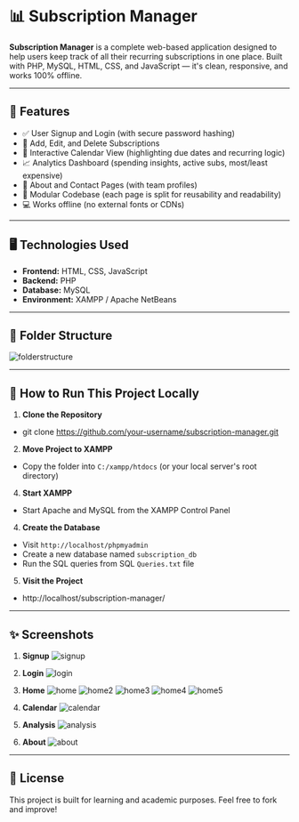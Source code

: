 # 📊 Subscription Manager

**Subscription Manager** is a complete web-based application designed to help users keep track of all their recurring subscriptions in one place. Built with PHP, MySQL, HTML, CSS, and JavaScript — it's clean, responsive, and works 100% offline.

---

## 🔧 Features

- ✅ User Signup and Login (with secure password hashing)
- 📅 Add, Edit, and Delete Subscriptions
- 📆 Interactive Calendar View (highlighting due dates and recurring logic)
- 📈 Analytics Dashboard (spending insights, active subs, most/least expensive)
- 📘 About and Contact Pages (with team profiles)
- 📁 Modular Codebase (each page is split for reusability and readability)
- 💻 Works offline (no external fonts or CDNs)

---

## 🖥️ Technologies Used

- **Frontend:** HTML, CSS, JavaScript
- **Backend:** PHP
- **Database:** MySQL
- **Environment:** XAMPP / Apache NetBeans

---

## 📁 Folder Structure


![folderstructure](https://github.com/user-attachments/assets/8a6bb38c-92e1-4f95-949d-3b162da93ad9)


---

## 🚀 How to Run This Project Locally

1. **Clone the Repository**

- git clone https://github.com/your-username/subscription-manager.git

2. **Move Project to XAMPP**

- Copy the folder into `C:/xampp/htdocs` (or your local server's root directory)

4. **Start XAMPP**

- Start Apache and MySQL from the XAMPP Control Panel

4. **Create the Database**

- Visit `http://localhost/phpmyadmin`
- Create a new database named `subscription_db`
- Run the SQL queries from SQL `Queries.txt` file


5. **Visit the Project**

- http://localhost/subscription-manager/

---

## ✨ Screenshots

1. **Signup**
![signup](https://github.com/user-attachments/assets/8d289685-42b5-47ab-becb-c1392c3fd4e0)

2. **Login**
![login](https://github.com/user-attachments/assets/f15b979f-7596-425d-a3d8-7dca4885efce)

3. **Home**
![home](https://github.com/user-attachments/assets/ea7f8f8e-687b-4b17-9f13-ad30418b316b)
![home2](https://github.com/user-attachments/assets/2b7df758-9933-4fa9-9933-9f48998630af)
![home3](https://github.com/user-attachments/assets/55bbfa8e-02e5-4d01-be62-8725b874836d)
![home4](https://github.com/user-attachments/assets/c0b9be2b-7338-421c-bc39-4d91dcc2ccfb)
![home5](https://github.com/user-attachments/assets/a98e95e7-6fd4-49a4-af24-3c37fbe6740f)


5. **Calendar**
![calendar](https://github.com/user-attachments/assets/7fb61f60-1101-4446-a024-f34ec8918eca)

6. **Analysis**
![analysis](https://github.com/user-attachments/assets/eaf8d3b5-e07c-42f6-b9ad-ae96d2e9f680)

7. **About**
![about](https://github.com/user-attachments/assets/d90c6719-14da-43e1-8b7e-b325ad948729)


---

## 📄 License
This project is built for learning and academic purposes. Feel free to fork and improve!

